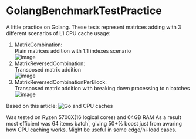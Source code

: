 # GolangBenchmarkTestPractice
A little practice on Golang. These tests represent matrices adding with 3 different scenarios of L1 CPU cache usage:
1. MatrixCombination:\
   Plain matrices addition with 1:1 indexes scenario\
   ![image](https://github.com/koravel/GolangBenchmarkTestPractice/assets/26851016/7f272668-dc58-4701-b054-4061df831f99)
2. MatrixReversedCombination:\
   Transposed matrix addition\
   ![image](https://github.com/koravel/GolangBenchmarkTestPractice/assets/26851016/5b5e2d94-662d-4a53-9eb3-39c087e98ee2)
3. MatrixReversedCombinationPerBlock:\
   Transposed matrix addition with breaking down processing to n batches\
   ![image](https://github.com/koravel/GolangBenchmarkTestPractice/assets/26851016/e360b65d-5220-4d7f-b7d8-5f00f02cf3f9)

Based on this article: ![Go and CPU caches](https://teivah.medium.com/go-and-cpu-caches-af5d32cc5592)

Was tested on Ryzen 5700X(16 logical cores) and 64GB RAM
As a result most efficient was 64 items batch', giving 50+% boost just from awaring how CPU caching works.
Might be useful in some edge/hi-load cases.
